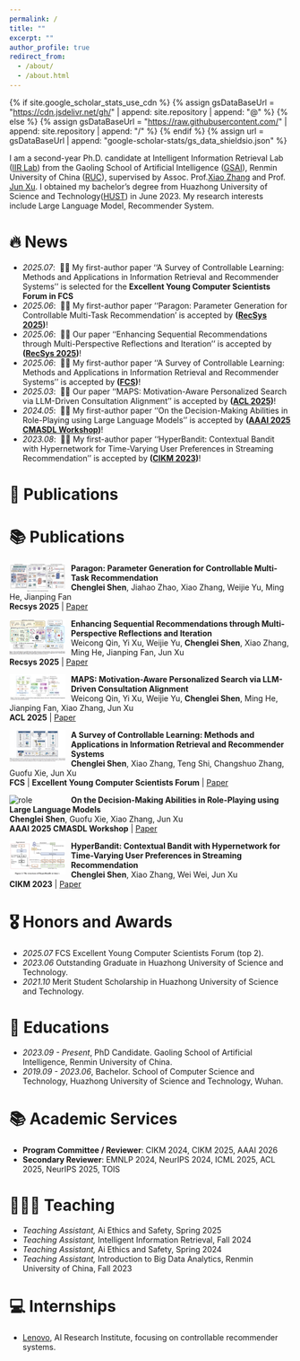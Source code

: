 ```yaml
---
permalink: /
title: ""
excerpt: ""
author_profile: true
redirect_from: 
  - /about/
  - /about.html
---
```


{% if site.google_scholar_stats_use_cdn %}
{% assign gsDataBaseUrl = "https://cdn.jsdelivr.net/gh/" | append: site.repository | append: "@" %}
{% else %}
{% assign gsDataBaseUrl = "https://raw.githubusercontent.com/" | append: site.repository | append: "/" %}
{% endif %}
{% assign url = gsDataBaseUrl | append: "google-scholar-stats/gs_data_shieldsio.json" %}

<span class='anchor' id='about-me'></span>

I am a second-year Ph.D. candidate at Intelligent Information Retrieval Lab ([IIR Lab](https://ruc-iir-lab.github.io/)) from the Gaoling School of Artificial Intelligence ([GSAI](http://ai.ruc.edu.cn/)), Renmin University of China ([RUC](https://www.ruc.edu.cn)), supervised by Assoc. Prof.[Xiao Zhang](https://scholar.google.com/citations?user=5FZ6wbAAAAAJ&hl=zh-CN) and Prof. [Jun Xu](https://scholar.google.com/citations?user=su14mcEAAAAJ). I obtained my bachelor’s degree from Huazhong University of Science and Technology([HUST](https://www.hust.edu.cn/)) in June 2023. My research interests include Large Language Model, Recommender System.


# 🔥 News
- *2025.07*: &nbsp;🎉🎉 My first-author paper ‘‘A Survey of Controllable Learning: Methods and Applications in Information Retrieval and Recommender Systems’’ is selected for the **Excellent Young Computer Scientists Forum in FCS**
- *2025.06*: &nbsp;🎉🎉 My first-author paper ‘‘Paragon: Parameter Generation for Controllable Multi-Task
Recommendation’ is accepted by **([RecSys 2025](https://recsys.acm.org/recsys25/))**! 
- *2025.06*: &nbsp;🎉🎉 Our paper ‘‘Enhancing Sequential Recommendations through Multi-Perspective Reflections and Iteration’’ is accepted by **([RecSys 2025](https://recsys.acm.org/recsys25/))**! 
- *2025.06*: &nbsp;🎉🎉 My first-author paper ‘‘A Survey of Controllable Learning: Methods and Applications in Information Retrieval and Recommender Systems’’ is accepted by **([FCS](https://journal.hep.com.cn/fcs/EN/10.1007/s11704-025-41366-5))**!
- *2025.03*: &nbsp;🎉🎉 Our paper ‘‘MAPS: Motivation-Aware Personalized Search via LLM-Driven Consultation Alignment’’ is accepted by **([ACL 2025](https://2025.aclweb.org/))**!
- *2024.05*: &nbsp;🎉🎉 My first-author paper ‘‘On the Decision-Making Abilities in Role-Playing using Large Language Models’’ is accepted by **([AAAI 2025 CMASDL Workshop](https://www.is3rlab.org/aaai25-cmasdl-workshop.github.io/))**!
- *2023.08*: &nbsp;🎉🎉  My first-author paper ‘‘HyperBandit: Contextual Bandit with Hypernetwork for Time-Varying User Preferences in Streaming Recommendation’’ is accepted by **([CIKM 2023](https://uobevents.eventsair.com/cikm2023/))**!

# 📝 Publications 
# 📚 Publications

<p>
  <img src="../images/paragon.png" alt="paragon" width="100" align="left" style="margin-right:10px;"/>
  <b>Paragon: Parameter Generation for Controllable Multi-Task Recommendation</b><br/>
  <b>Chenglei Shen</b>, Jiahao Zhao, Xiao Zhang, Weijie Yu, Ming He, Jianping Fan<br/>
  <b>Recsys 2025</b> | <a href="https://arxiv.org/pdf/2410.10639">Paper</a>
</p>

<p>
  <img src="../images/more.png" alt="more" width="100" align="left" style="margin-right:10px;"/>
  <b>Enhancing Sequential Recommendations through Multi-Perspective Reflections and Iteration</b><br/>
  Weicong Qin, Yi Xu, Weijie Yu, <b>Chenglei Shen</b>, Xiao Zhang, Ming He, Jianping Fan, Jun Xu<br/>
  <b>Recsys 2025</b> | <a href="https://arxiv.org/pdf/2409.06377?">Paper</a>
</p>

<p>
  <img src="../images/maps.png" alt="maps" width="100" align="left" style="margin-right:10px;"/>
  <b>MAPS: Motivation-Aware Personalized Search via LLM-Driven Consultation Alignment</b><br/>
  Weicong Qin, Yi Xu, Weijie Yu, <b>Chenglei Shen</b>, Ming He, Jianping Fan, Xiao Zhang, Jun Xu<br/>
  <b>ACL 2025</b> | <a href="https://arxiv.org/pdf/2503.01711?">Paper</a>
</p>

<p>
  <img src="../images/survey.png" alt="survey" width="100" align="left" style="margin-right:10px;"/>
  <b>A Survey of Controllable Learning: Methods and Applications in Information Retrieval and Recommender Systems</b><br/>
  <b>Chenglei Shen</b>, Xiao Zhang, Teng Shi, Changshuo Zhang, Guofu Xie, Jun Xu<br/>
  <b>FCS</b> | <b>Excellent Young Computer Scientists Forum</b> | <a href="https://arxiv.org/pdf/2407.06083">Paper</a>
</p>

<p>
  <img src="../images/role.png" alt="role" width="100" align="left" style="margin-right:10px;"/>
  <b>On the Decision-Making Abilities in Role-Playing using Large Language Models</b><br/>
  <b>Chenglei Shen</b>, Guofu Xie, Xiao Zhang, Jun Xu<br/>
  <b>AAAI 2025 CMASDL Workshop</b> | <a href="https://arxiv.org/pdf/2402.18807">Paper</a>
</p>

<p>
  <img src="../images/hyperbandit.png" alt="hyperbandit" width="100" align="left" style="margin-right:10px;"/>
  <b>HyperBandit: Contextual Bandit with Hypernetwork for Time-Varying User Preferences in Streaming Recommendation</b><br/>
  <b>Chenglei Shen</b>, Xiao Zhang, Wei Wei, Jun Xu<br/>
  <b>CIKM 2023</b> | <a href="https://arxiv.org/pdf/2308.08497">Paper</a>
</p>


# 🎖 Honors and Awards
- *2025.07* FCS Excellent Young Computer Scientists Forum (top 2).
- *2023.06* Outstanding Graduate in Huazhong University of Science and Technology.
- *2021.10* Merit Student Scholarship in Huazhong University of Science and Technology.
  
# 📖 Educations
- *2023.09 - Present*, PhD Candidate. Gaoling School of Artificial Intelligence, Renmin University of China.
- *2019.09 - 2023.06*, Bachelor. School of Computer Science and Technology, Huazhong University of Science and Technology, Wuhan.

# 📚 Academic Services
- **Program Committee / Reviewer**: CIKM 2024, CIKM 2025, AAAI 2026
- **Secondary Reviewer**: EMNLP 2024, NeurIPS 2024, ICML 2025, ACL 2025, NeurIPS 2025, TOIS

# 👩🏻‍🏫 Teaching
- *Teaching Assistant,* Ai Ethics and Safety, Spring 2025
- *Teaching Assistant,* Intelligent Information Retrieval, Fall 2024
- *Teaching Assistant,* Ai Ethics and Safety, Spring 2024
- *Teaching Assistant,* Introduction to Big Data Analytics, Renmin University of China, Fall 2023
  
# 💻 Internships
- [Lenovo](https://research.lenovo.com/), AI Research Institute, focusing on controllable recommender systems.
